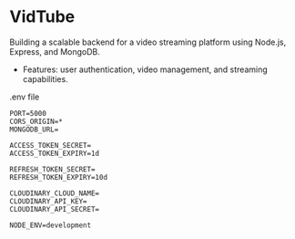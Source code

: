 # VidTube
Building a scalable backend for a video streaming platform using Node.js, Express, and MongoDB.
- Features: user authentication, video management, and streaming capabilities.


.env file 

```
PORT=5000
CORS_ORIGIN=*
MONGODB_URL=

ACCESS_TOKEN_SECRET=
ACCESS_TOKEN_EXPIRY=1d

REFRESH_TOKEN_SECRET=
REFRESH_TOKEN_EXPIRY=10d 

CLOUDINARY_CLOUD_NAME=
CLOUDINARY_API_KEY=
CLOUDINARY_API_SECRET=

NODE_ENV=development
```
